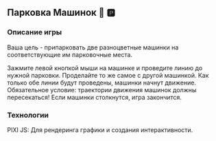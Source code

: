 ## Парковка Машинок 🚗 🅿️

### Описание игры

Ваша цель - припарковать две разноцветные машинки на соответствующие им парковочные места. 

Зажмите левой кнопкой мыши на машинке и проведите линию до нужной парковки.
Проделайте то же самое с другой машинкой. 
Как только обе линии будут проведены, машинки начнут движение. Обязательное условие: траектории движения машинок должны пересекаться!
Если машинки столкнутся, игра закончится.

### Технологии

PIXI JS: Для рендеринга графики и создания интерактивности.
